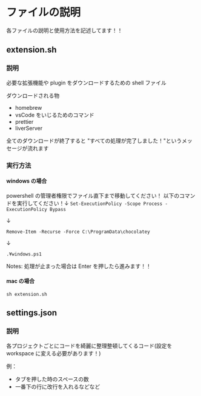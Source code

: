 # ファイルの説明

各ファイルの説明と使用方法を記述してます！！

## extension.sh

### 説明

必要な拡張機能や plugin をダウンロードするための shell ファイル

ダウンロードされる物

- homebrew
- vsCode をいじるためのコマンド
- prettier
- liverServer

全てのダウンロードが終了すると "すべての処理が完了しました！"というメッセージが流れます

### 実行方法

#### windows の場合

powershell の管理者権限でファイル直下まで移動してください！
以下のコマンドを実行してください！↓
`Set-ExecutionPolicy -Scope Process -ExecutionPolicy Bypass`

↓

`Remove-Item -Recurse -Force C:\ProgramData\chocolatey`

↓

`.¥windows.ps1`

Notes: 処理が止まった場合は Enter を押したら進みます！！

#### mac の場合

`sh extension.sh`

## settings.json

### 説明

各プロジェクトごとにコードを綺麗に整理整頓してくるコード(設定を workspace に変える必要があります！)

例：

- タブを押した時のスペースの数
- 一番下の行に改行を入れるなどなど

